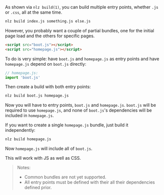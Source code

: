 
As shown via `nlz build(1)`,
you can build multiple entry points, whether `.js` or `.css`,
all at the same time.

```bash
nlz build index.js something.js else.js
```

However, you probably want a couple of partial bundles,
one for the initial page load and the others for specific pages.

```html
<script src="boot.js"></script>
<script src="homepage.js"></script>
```

To do is very simple: have `boot.js` and `homepage.js` as entry points
and have `homepage.js` depend on `boot.js` directly:

```js
// homepage.js:
import 'boot.js'
```

Then create a build with both entry points:

```bash
nlz build boot.js homepage.js
```

Now you will have to entry points, `boot.js` and `homepage.js`.
`boot.js` will be required to use `homepage.js`,
and none of `boot.js`'s dependencies will be included in `homepage.js`.

If you want to create a single `homepage.js` bundle,
just build it independently:

```bash
nlz build homepage.js
```

Now `homepage.js` will include all of `boot.js`.

This will work with JS as well as CSS.

> Notes:
>   - Common bundles are not yet supported.
>   - All entry points must be defined with their all their dependencies defined prior.
